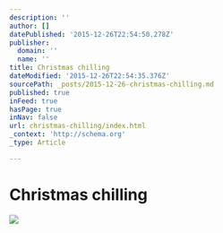 ```yaml
---
description: ''
author: []
datePublished: '2015-12-26T22:54:50.278Z'
publisher:
  domain: ''
  name: ''
title: Christmas chilling
dateModified: '2015-12-26T22:54:35.376Z'
sourcePath: _posts/2015-12-26-christmas-chilling.md
published: true
inFeed: true
hasPage: true
inNav: false
url: christmas-chilling/index.html
_context: 'http://schema.org'
_type: Article

---
```

# Christmas chilling
![](https://the-grid-user-content.s3-us-west-2.amazonaws.com/da7ee877-b6c8-4451-8f31-a31f7354cedc.png)